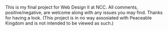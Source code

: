 This is my final project for Web Design II at NCC.
All comments, positive/negative, are welcome along with any issues you may find.
Thanks for having a look.
(This project is in no way assosiated with Peaceable Kingdom and is not intended to be viewed as such.)
